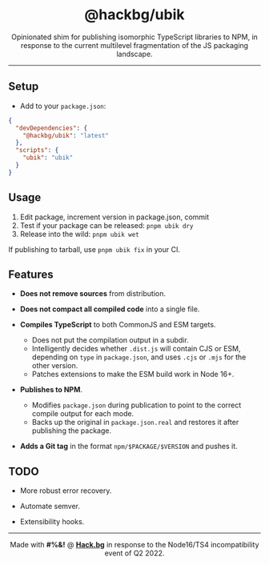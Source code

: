 <div style="text-align:center">

# @hackbg/ubik

Opinionated shim for publishing isomorphic TypeScript libraries to NPM,
in response to the current multilevel fragmentation of the JS packaging landscape.

</div>

---

## Setup

* Add to your `package.json`:

```json
{
  "devDependencies": {
    "@hackbg/ubik": "latest"
  },
  "scripts": {
    "ubik": "ubik"
  }
}
```

## Usage

1. Edit package, increment version in package.json, commit
2. Test if your package can be released: `pnpm ubik dry`
3. Release into the wild: `pnpm ubik wet`

If publishing to tarball, use `pnpm ubik fix` in your CI.

## Features

* **Does not remove sources** from distribution.

* **Does not compact all compiled code** into a single file.

* **Compiles TypeScript** to both CommonJS and ESM targets.
  * Does not put the compilation output in a subdir.
  * Intelligently decides whether `.dist.js` will contain CJS or ESM,
    depending on `type`  in `package.json`, and uses `.cjs` or `.mjs` for the other version.
  * Patches extensions to make the ESM build work in Node 16+.

* **Publishes to NPM**.
  * Modifies `package.json` during publication to point to the correct compile output for each mode.
  * Backs up the original in `package.json.real` and restores it after publishing the package.

* **Adds a Git tag** in the format `npm/$PACKAGE/$VERSION` and pushes it.

## TODO

* More robust error recovery.

* Automate semver.

* Extensibility hooks.

<div align="center">

---

Made with **#%&!** @ [**Hack.bg**](https://foss.hack.bg)
in response to the Node16/TS4 incompatibility event of Q2 2022.

</div>
